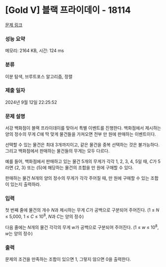 # [Gold V] 블랙 프라이데이 - 18114 

[문제 링크](https://www.acmicpc.net/problem/18114) 

### 성능 요약

메모리: 2164 KB, 시간: 124 ms

### 분류

이분 탐색, 브루트포스 알고리즘, 정렬

### 제출 일자

2024년 9월 12일 22:25:52

### 문제 설명

<p>서강 백화점이 블랙 프라이데이를 맞아서 특별 이벤트를 진행한다. 백화점에서 제시하는 양의 정수의 무게 <em>C</em>에 딱 맞게 물건들을 가져오면 전부 만 원에 판매하는 이벤트이다.</p>

<p>선택할 수 있는 물건은 최대 3개까지이고, 같은 물건을 중복 선택하는 것은 불가능하다. 그리고 백화점에서 판매하는 물건들의 무게는 모두 다르다.</p>

<p>예를 들어, 백화점에서 판매하고 있는 물건 5개의 무게가 각각 1, 2, 3, 4, 5일 때, <em>C</em>가 5라면 {2, 3} 또는 {5}에 해당하는 물건의 조합을 만 원에 구매할 수 있다.</p>

<p>판매하는 물건 <em>N</em>개의 양의 정수의 무게가 각각 주어질 때, 만 원에 구매할 수 있는 조합이 있는지 출력하라.</p>

### 입력 

 <p>첫 번째 줄에 물건의 개수 <em>N</em>과 제시하는 무게 <em>C</em>가 공백으로 구분되어 주어진다. (1 ≤ <em>N</em> ≤ 5,000, 1 ≤ <em>C</em> ≤ 10<sup>8</sup>, <em>N</em>과 <em>C</em>는 양의 정수)</p>

<p>다음 줄에는 <em>N</em>개의 물건 각각의 무게 <em>w</em>가 공백으로 구분되어 주어진다. (1 ≤ <em>w</em> ≤ 10<sup>8</sup>, <em>w</em>는 양의 정수)</p>

### 출력 

 <p>문제의 조건을 만족하는 조합이 있으면 1, 그렇지 않으면 0을 출력한다.</p>

